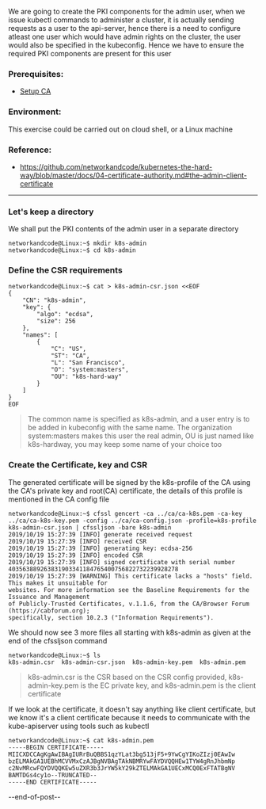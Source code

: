 We are going to create the PKI components for the admin user, when we issue kubectl commands to administer a cluster, it is actually sending requests as a user to the api-server, hence there is a need to configure atleast one user which would have admin rights on the cluster, the user would also be specified in the kubeconfig. Hence we have to ensure the required PKI components are present for this user

### Prerequisites:
- [Setup CA](setupCa.md)

### Environment:
This exercise could be carried out on cloud shell, or a Linux machine 

### Reference:
- https://github.com/networkandcode/kubernetes-the-hard-way/blob/master/docs/04-certificate-authority.md#the-admin-client-certificate

---

### Let's keep a directory

We shall put the PKI contents of the admin user in a separate directory
```
networkandcode@Linux:~$ mkdir k8s-admin
networkandcode@Linux:~$ cd k8s-admin
```

### Define the CSR requirements
```
networkandcode@Linux:~$ cat > k8s-admin-csr.json <<EOF
{
    "CN": "k8s-admin",
    "key": {
        "algo": "ecdsa",
        "size": 256
    },
    "names": [
        {
            "C": "US",
            "ST": "CA",
            "L": "San Francisco",
            "O": "system:masters",
            "OU": "k8s-hard-way"
        }
    ]
}
EOF
```
> The common name is specified as k8s-admin, and a user entry is to be added in kubeconfig with the same name. The organization system:masters makes this user the real admin, OU is just named like k8s-hardway, you may keep some name of your choice too

### Create the Certificate, key and CSR

The generated certificate will be signed by the k8s-profile of the CA using the CA's private key and root(CA) certificate, the details of this profile is mentioned in the CA config file

```
networkandcode@Linux:~$ cfssl gencert -ca ../ca/ca-k8s.pem -ca-key ../ca/ca-k8s-key.pem -config ../ca/ca-config.json -profile=k8s-profile k8s-admin-csr.json | cfssljson -bare k8s-admin
2019/10/19 15:27:39 [INFO] generate received request
2019/10/19 15:27:39 [INFO] received CSR
2019/10/19 15:27:39 [INFO] generating key: ecdsa-256
2019/10/19 15:27:39 [INFO] encoded CSR
2019/10/19 15:27:39 [INFO] signed certificate with serial number 403563889263831903341184765400756822732239928278
2019/10/19 15:27:39 [WARNING] This certificate lacks a "hosts" field. This makes it unsuitable for
websites. For more information see the Baseline Requirements for the Issuance and Management
of Publicly-Trusted Certificates, v.1.1.6, from the CA/Browser Forum (https://cabforum.org);
specifically, section 10.2.3 ("Information Requirements").
```
We should now see 3 more files all starting with k8s-admin as given at the end of the cfssljson command
```
networkandcode@Linux:~$ ls
k8s-admin.csr  k8s-admin-csr.json  k8s-admin-key.pem  k8s-admin.pem
```
> k8s-admin.csr is the CSR based on the CSR config provided, k8s-admin-key.pem is the EC private key, and k8s-admin.pem is the client certificate

If we look at the certificate, it doesn't say anything like client certificate, but we know it's a client certificate because it needs to communicate with the kube-apiserver using tools such as kubectl

```
networkandcode@Linux:~$ cat k8s-admin.pem
-----BEGIN CERTIFICATE-----
MIICXDCCAgKgAwIBAgIURrBuQBBS1qzYLat3bg513jF5+9YwCgYIKoZIzj0EAwIw
bzELMAkGA1UEBhMCVVMxCzAJBgNVBAgTAkNBMRYwFAYDVQQHEw1TYW4gRnJhbmNp
c2NvMRcwFQYDVQQKEw5uZXR3b3JrYW5kY29kZTELMAkGA1UECxMCQ0ExFTATBgNV
BAMTDGs4cy1o--TRUNCATED--
-----END CERTIFICATE-----
```

--end-of-post--
